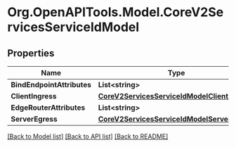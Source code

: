 
# Org.OpenAPITools.Model.CoreV2ServicesServiceIdModel

## Properties

Name | Type | Description | Notes
------------ | ------------- | ------------- | -------------
**BindEndpointAttributes** | **List&lt;string&gt;** |  | 
**ClientIngress** | [**CoreV2ServicesServiceIdModelClientIngress**](CoreV2ServicesServiceIdModelClientIngress.md) |  | 
**EdgeRouterAttributes** | **List&lt;string&gt;** |  | 
**ServerEgress** | [**CoreV2ServicesServiceIdModelServerEgress**](CoreV2ServicesServiceIdModelServerEgress.md) |  | 

[[Back to Model list]](../README.md#documentation-for-models)
[[Back to API list]](../README.md#documentation-for-api-endpoints)
[[Back to README]](../README.md)

